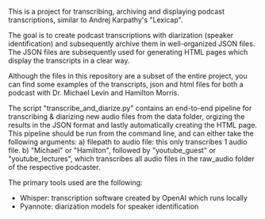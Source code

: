 This is a project for transcribing, archiving and displaying podcast transcriptions, similar to Andrej Karpathy's "Lexicap".

The goal is to create podcast transcriptions with diarization (speaker identification) and subsequently archive them in well-organized JSON files.
The JSON files are subsequently used for generating HTML pages which display the transcripts in a clear way.

Although the files in this repository are a subset of the entire project, you can find some examples of the transcripts, json and html files for both a podcast with Dr. Michael Levin and Hamilton Morris. 

The script "transcribe_and_diarize.py" contains an end-to-end pipeline for transcribing & diarizing new audio files from the data folder,
orgizing the results in the JSON format and lastly automatically creating the HTML page.
This pipeline should be run from the command line, and can either take the following arguments:
a) filepath to audio file: this only transcribes 1 audio file.
b) "Michael" or "Hamilton", followed by "youtube_guest" or "youtube_lectures", which transcribes all audio files in the raw_audio folder of the respective podcaster.

The primary tools used are the following:
- Whisper: transcription software created by OpenAI which runs locally
- Pyannote: diarization models for speaker identification
